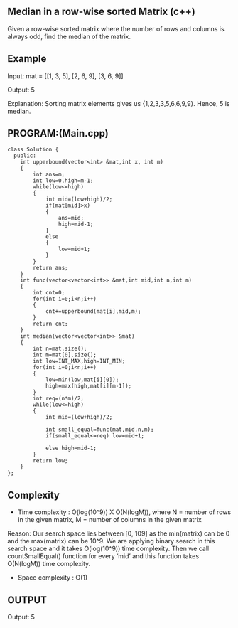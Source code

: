 ## Median in a row-wise sorted Matrix  (c++)

Given a row-wise sorted matrix where the number of rows and columns is always odd, find the median of the matrix.
## Example
Input: mat = [[1, 3, 5], [2, 6, 9], [3, 6, 9]]

Output: 5

Explanation: Sorting matrix elements gives us {1,2,3,3,5,6,6,9,9}. Hence, 5 is median. 
## PROGRAM:(Main.cpp)
```
class Solution {
  public:
    int upperbound(vector<int> &mat,int x, int m)
    {
        int ans=m;
        int low=0,high=m-1;
        while(low<=high)
        {
            int mid=(low+high)/2;
            if(mat[mid]>x)
            {
                ans=mid;
                high=mid-1;
            }
            else
            {
                low=mid+1;
            }
        }
        return ans;
    }
    int func(vector<vector<int>> &mat,int mid,int n,int m)
    {
        int cnt=0;
        for(int i=0;i<n;i++)
        {
            cnt+=upperbound(mat[i],mid,m);
        }
        return cnt;
    }
    int median(vector<vector<int>> &mat) 
    {
        int n=mat.size();
        int m=mat[0].size();
        int low=INT_MAX,high=INT_MIN;
        for(int i=0;i<n;i++)
        {
            low=min(low,mat[i][0]);
            high=max(high,mat[i][m-1]);
        }
        int req=(n*m)/2;
        while(low<=high)
        {
            int mid=(low+high)/2;
            
            int small_equal=func(mat,mid,n,m);
            if(small_equal<=req) low=mid+1;
            
            else high=mid-1;
        }
        return low;
    }
};
```
## Complexity
- Time complexity : O(log(10^9)) X O(N(logM)), where N = number of rows in the given matrix, M = number of columns in the given matrix

Reason: Our search space lies between [0, 109] as the min(matrix) can be 0 and the max(matrix) can be 10^9. We are applying binary search in this search space and it takes O(log(10^9)) time complexity. Then we call countSmallEqual() function for every ‘mid’ and this function takes O(N(logM)) time complexity.

- Space complexity : O(1)

## OUTPUT
Output: 5

